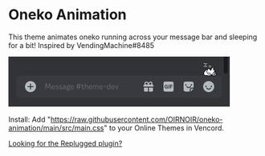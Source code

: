 # Oneko Animation

This theme animates oneko running across your message bar and sleeping for a bit! Inspired by VendingMachine#8485

![Example GIF: A cat runs back and forth across the Discord message bar, then sleeps for a few second.](https://raw.githubusercontent.com/OIRNOIR/oneko-animation/main/preview.gif)

Install: Add "https://raw.githubusercontent.com/OIRNOIR/oneko-animation/main/src/main.css" to your Online Themes in Vencord.

[Looking for the Replugged plugin?](https://github.com/OIRNOIR/replugged-oneko-animation)
